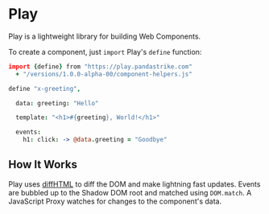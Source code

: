 # Play

Play is a lightweight library for building Web Components.

To create a component, just `import` Play's `define` function:

```coffee
import {define} from "https://play.pandastrike.com"
  + "/versions/1.0.0-alpha-00/component-helpers.js"

define "x-greeting",

  data: greeting: "Hello"

  template: "<h1>#{greeting}, World!</h1>"

  events:
    h1: click: -> @data.greeting = "Goodbye"
```

## How It Works

Play uses [diffHTML](https://diffhtml.org/) to diff the DOM and make lightning fast updates. Events are bubbled up to the Shadow DOM root and matched using `DOM.match`. A JavaScript Proxy watches for changes to the component's data.
